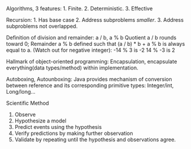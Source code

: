 Algorithms, 3 features:
    1. Finite.
    2. Deterministic.
    3. Effective

Recursion:
    1. Has base case
    2. Address subproblems *smaller*.
    3. Address subproblems not overlapped.

Definition of division and remainder:
a / b, a % b
Quotient a / b rounds toward 0;
Remainder a % b defined such that (a / b) * b + a % b is always equal to a.
(Watch out for negative integer):
-14 % 3 is -2
14 % -3 is 2

Hallmark of object-oriented programming: Encapsulation, encapsulate everything(data types/method) within implementation.

Autoboxing, Autounboxing:
Java provides mechanism of conversion between reference and its corresponding primitive types:
Integer/int, Long/long...

Scientific Method
1. Observe
2. Hypothesize a model
3. Predict events using the hypothesis
4. Verify predictions by making further observation
5. Validate by repeating until the hypothesis and observations agree.
